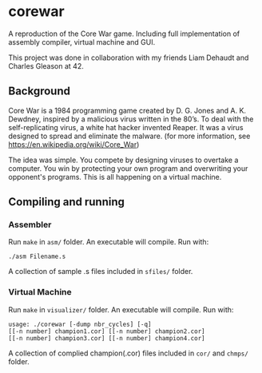 # corewar
A reproduction of the Core War game. Including full implementation of assembly compiler, virtual machine and GUI.

This project was done in collaboration with my friends Liam Dehaudt and Charles Gleason at 42.

## Background

Core War is a 1984 programming game created by D. G. Jones and A. K. Dewdney, inspired by a malicious virus written in the 80’s. To deal with the self-replicating virus, a white hat hacker invented Reaper. It was a virus designed to spread and eliminate the malware. (for more information, see https://en.wikipedia.org/wiki/Core_War)

The idea was simple. You compete by designing viruses to overtake a computer. You win by protecting your own program and overwriting your opponent's programs. This is all happening on a virtual machine.

## Compiling and running

### Assembler
Run `make` in `asm/` folder. An executable will compile.
Run with:
```
./asm Filename.s
```
A collection of sample .s files included in `sfiles/` folder.

### Virtual Machine
Run `make` in `visualizer/` folder. An executable will compile.
Run with:
```
usage: ./corewar [-dump nbr_cycles] [-q]
[[-n number] champion1.cor] [[-n number] champion2.cor]
[[-n number] champion3.cor] [[-n number] champion4.cor]
```
A collection of complied champion(.cor) files included in `cor/` and `chmps/` folder.

